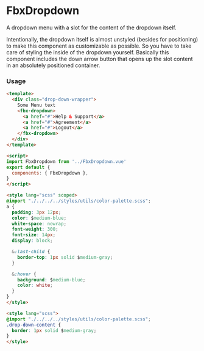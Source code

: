# FbxDropdown
A dropdown menu with a slot for the content of the dropdown itself.

Intentionally, the dropdown itself is almost unstyled (besides for positioning) 
to make this component as customizable as possible. 
So you have to take care of styling the inside of the dropdown yourself.
Basically this component includes the down arrow button that opens up the slot 
content in an absolutely positioned container.  

### Usage
```html
<template>
  <div class="drop-down-wrapper">
    Some Menu text
    <fbx-dropdown>
      <a href="#">Help & Support</a>
      <a href="#">Agreement</a>
      <a href="#">Logout</a>
    </fbx-dropdown>
  </div>
</template>

<script>
import FbxDropdown from '../FbxDropdown.vue'
export default {
  components: { FbxDropdown },
}
</script>

<style lang="scss" scoped>
@import "./../../../styles/utils/color-palette.scss";
a {
  padding: 3px 12px;
  color: $medium-blue;
  white-space: nowrap;
  font-weight: 300;
  font-size: 14px;
  display: block;

  &:last-child {
    border-top: 1px solid $medium-gray;
  }

  &:hover {
    background: $medium-blue;
    color: white;
  }
}
</style>

<style lang="scss">
@import "./../../../styles/utils/color-palette.scss";
.drop-down-content {
  border: 1px solid $medium-gray;
}
</style>
```
